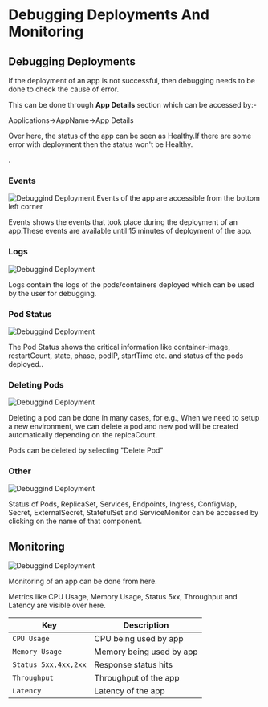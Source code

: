 # Debugging Deployments And Monitoring
## Debugging Deployments


If the deployment of an app is not successful, then debugging needs to be done to check the cause of error.

This can be done through **App Details** section which can be accessed by:- 

Applications->AppName->App Details

Over here, the status of the app can be seen as Healthy.If there are some error with deployment then the status won't be Healthy.


.

### Events

![Debuggind Deployment](/depdebugeventedit.JPG "Debuggind Deployment")
Events of the app are accessible from the bottom left corner

Events shows the events that took place during the deployment of an app.These events are available until 15 minutes of deployment of the app.


### Logs

![Debuggind Deployment](/depdebuglogsedit.JPG "Debuggind Deployment")

Logs contain the logs of the pods/containers deployed which can be used by the user for debugging.

### Pod Status

![Debuggind Deployment](/depdebugpodstatusedit.jpg "Debuggind Deployment")

The Pod Status shows the critical information like container-image, restartCount, state, phase, podIP, startTime etc. and status of the pods deployed..

### Deleting Pods

![Debuggind Deployment](/depdebugpodstatusedit.jpg "Debuggind Deployment")

Deleting a pod can be done in many cases, for e.g.,
When we need to setup a new environment, we can delete a pod and new pod will be created automatically depending on the replcaCount.

Pods can be deleted by selecting "Delete Pod"


### Other

![Debuggind Deployment](/depdebugotheredit.jpg "Debuggind Deployment")

Status of Pods, ReplicaSet, Services, Endpoints, Ingress, ConfigMap, Secret, ExternalSecret, StatefulSet and ServiceMonitor can be accessed by clicking on the name of that component.

## Monitoring

![Debuggind Deployment](/depdebug1edit.JPG "Debuggind Deployment")

Monitoring of an app can be done from here.

Metrics like CPU Usage, Memory Usage, Status 5xx, Throughput and Latency are visible over here.

Key | Description
----|----
`CPU Usage` | CPU being used by app
`Memory Usage` | Memory being used by app
`Status 5xx,4xx,2xx` | Response status hits
`Throughput` | Throughput of the app
`Latency` | Latency of the app









  
